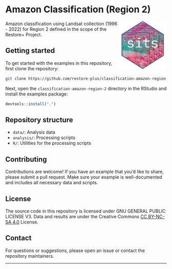 
# Amazon Classification (Region 2)

<img src=".github/images/sits_sticker.png" alt="SITS icon" align="right" height="150" width="150"/>

<!-- badges: start -->

<!-- badges: end -->

Amazon classification using Landsat collection (1996 - 2022) for Region
2 defined in the scope of the Restore+ Project.

## Getting started

To get started with the examples in this repository, first clone the
repository:

``` sh
git clone https://github.com/restore-plus/classification-amazon-region-2
```

Next, open the `classification-amazon-region-2` directory in the RStudio
and install the examples package:

``` r
devtools::install(".")
```

## Repository structure

- `data/`: Analysis data
- `analysis/`: Processing scripts
- `R/`: Utilities for the processing scripts

## Contributing

Contributions are welcome! If you have an example that you’d like to
share, please submit a pull request. Make sure your example is
well-documented and includes all necessary data and scripts.

## License

The source code in this repository is licensed under GNU GENERAL PUBLIC
LICENSE V3. Data and results are under the Creative Commons [CC BY-NC-SA
4.0](https://creativecommons.org/licenses/by-nc-sa/4.0/) License.

## Contact

For questions or suggestions, please open an issue or contact the
repository maintainers.

------------------------------------------------------------------------
